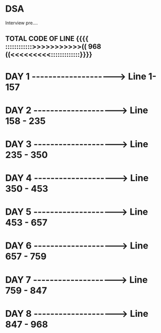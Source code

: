 # DSA
Interview pre....


## TOTAL CODE OF LINE {{{{ ::::::::::::>>>>>>>>>>>(( 968 ((<<<<<<<<<:::::::::::::}}}}
# DAY 1 --------------------> Line 1- 157
# DAY 2 --------------------> Line 158 - 235
# DAY 3 --------------------> Line 235 - 350
# DAY 4 --------------------> Line 350 - 453
# DAY 5 --------------------> Line 453 - 657
# DAY 6 --------------------> Line 657 - 759
# DAY 7 --------------------> Line 759 - 847
# DAY 8 --------------------> Line 847 - 968
